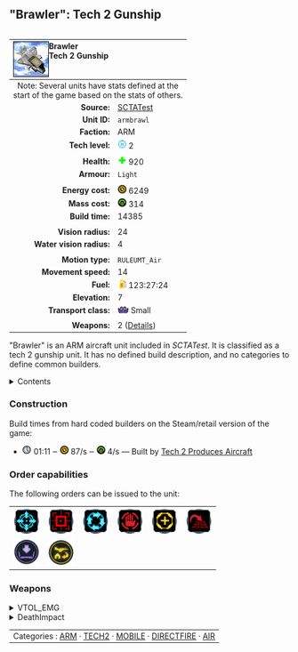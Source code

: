 "Brawler": Tech 2 Gunship
----
<table align="right">
    <thead>
        <tr>
            <th align="left" colspan="2">
                <img align="left" title="Brawler unit icon" src="icons/units/ARMBRAWL_icon.png" />Brawler<br />Tech 2 Gunship
            </th>
        </tr>
    </thead>
    <tbody>
        <tr><td align="center" colspan="2">Note: Several units have stats defined at the<br />start of the game based on the stats of others.</td></tr>
        <tr>
            <td align="right"><strong>Source:</strong></td>
            <td><a href="SCTATest">SCTATest</a></td>
        </tr>
        <tr>
            <td align="right"><strong>Unit ID:</strong></td>
            <td><code>armbrawl</code></td>
        </tr>
        <tr>
            <td align="right"><strong>Faction:</strong></td>
            <td>ARM</td>
        </tr>
        <tr>
            <td align="right"><strong>Tech level:</strong></td>
            <td><img src="icons/T2.png" title="Tech 2" /> 2</td>
        </tr>
        <tr><td align="center" colspan="2"></td></tr>
        <tr>
            <td align="right"><strong>Health:</strong></td>
            <td><img src="icons/health.png" title="Health" /> 920</td>
        </tr>
        <tr>
            <td align="right"><strong>Armour:</strong></td>
            <td><code>Light</code></td>
        </tr>
        <tr><td align="center" colspan="2"></td></tr>
        <tr>
            <td align="right"><strong>Energy cost:</strong></td>
            <td><img src="icons/energy.png" title="Energy" /> 6249</td>
        </tr>
        <tr>
            <td align="right"><strong>Mass cost:</strong></td>
            <td><img src="icons/mass.png" title="Mass" /> 314</td>
        </tr>
        <tr>
            <td align="right"><strong>Build time:</strong></td>
            <td>14385</td>
        </tr>
        <tr><td align="center" colspan="2"></td></tr>
        <tr>
            <td align="right"><strong>Vision radius:</strong></td>
            <td>24</td>
        </tr>
        <tr>
            <td align="right"><strong>Water vision radius:</strong></td>
            <td>4</td>
        </tr>
        <tr><td align="center" colspan="2"></td></tr>
        <tr>
            <td align="right"><strong>Motion type:</strong></td>
            <td><code>RULEUMT_Air</code></td>
        </tr>
        <tr>
            <td align="right"><strong>Movement speed:</strong></td>
            <td>14</td>
        </tr>
        <tr>
            <td align="right"><strong>Fuel:</strong></td>
            <td><img src="icons/fuel.png" title="Fuel" /> 123:27:24</td>
        </tr>
        <tr>
            <td align="right"><strong>Elevation:</strong></td>
            <td>7</td>
        </tr>
        <tr>
            <td align="right"><strong>Transport class:</strong></td>
            <td><img src="icons/attached.png" title="Attached" /> Small</td>
        </tr>
        <tr><td align="center" colspan="2"></td></tr>
        <tr>
            <td align="right"><strong>Weapons:</strong></td>
            <td>2 (<a href="#weapons">Details</a>)</td>
        </tr>
    </tbody>
</table>

"Brawler" is an ARM aircraft unit included in *SCTATest*.
It is classified as a tech 2 gunship unit. It has no defined build description, and no categories to define common builders.

<details>
<summary>Contents</summary>

1. – <a href="#construction">Construction</a>
2. – <a href="#order-capabilities">Order capabilities</a>
3. – <a href="#weapons">Weapons</a>
</details>

### Construction
Build times from hard coded builders on the Steam/retail version of the game:
* <img src="icons/time.png" title="Time" /> 01:11 ‒ <img src="icons/energy.png" title="Energy" /> 87/s ‒ <img src="icons/mass.png" title="Mass" /> 4/s — Built by <a href="ARMAAP">Tech 2 Produces Aircraft</a>

### Order capabilities
The following orders can be issued to the unit:
<table>
<td><img float="left" src="icons/orders/move.png" title="Move" /></td>
<td><img float="left" src="icons/orders/attack.png" title="Attack" /></td>
<td><img float="left" src="icons/orders/patrol.png" title="Patrol" /></td>
<td><img float="left" src="icons/orders/stop.png" title="Stop" /></td>
<td><img float="left" src="icons/orders/guard.png" title="Assist" /></td>
<td><img float="left" src="icons/orders/stand-ground.png" title="Fire State" /></td>
<tr>
<td><img float="left" src="icons/orders/load.png" title="Call Transport
Load into or onto another unit" /></td>
<td><img float="left" src="icons/orders/dock.png" title="Dock
Recall aircraft to nearest air staging facility for refueling and repairs" /></td>
</table>

### Weapons
<details>
<summary>VTOL_EMG</summary>
<p>
    <table>
        <tr>
            <td align="right"><strong>Target type:</strong></td>
            <td><code>RULEWTT_Unit</code><error:Weapon hits high alt air and other stuff></td>
        </tr>
        <tr>
            <td align="right"><strong>DPS estimate:</strong></td>
            <td>120 <span title="Note: This only counts listed stats.">(<u>?</u>)</span></td>
        </tr>
        <tr>
            <td align="right"><strong>Damage:</strong></td>
            <td>30 <span title="Note: This doesn't count additional scripted effects, such as splintering projectiles, and variable scripted damage.">(<u>?</u>)</span></td>
        </tr>
        <tr>
            <td align="right"><strong>Damage radius:</strong></td>
            <td>2</td>
        </tr>
        <tr>
            <td align="right"><strong>Damage instances:</strong></td>
            <td>2 projectiles</td>
        </tr>
        <tr>
            <td align="right"><strong>Damage type:</strong></td>
            <td><code>Normal</code></td>
        </tr>
        <tr>
            <td align="right"><strong>Max range:</strong></td>
            <td>23</td>
        </tr>
        <tr>
            <td align="right"><strong>Firing cycle:</strong></td>
            <td>Once every 0.5s <span title="Note: This doesn't count additional delays such as charging, reloading, and others.">(<u>?</u>)</span></td>
        </tr>
    </table>
</p>
</details>
<details>
<summary>DeathImpact</summary>
<p>
    <table>
        <tr>
            <td align="right"><strong>Damage:</strong></td>
            <td>50</td>
        </tr>
        <tr>
            <td align="right"><strong>Damage radius:</strong></td>
            <td>3</td>
        </tr>
        <tr>
            <td align="right"><strong>Damage type:</strong></td>
            <td><code>Normal</code></td>
        </tr>
        <tr>
            <td align="right"><strong>Flags:</strong></td>
            <td>Damage friendly</td>
        </tr>
    </table>
</p>
</details>


<table align=center>
<td>Categories : <a href="_categories.ARM">ARM</a> · <a href="_categories.TECH2">TECH2</a> · <a href="_categories.MOBILE">MOBILE</a> · <a href="_categories.DIRECTFIRE">DIRECTFIRE</a> · <a href="_categories.AIR">AIR</a>
